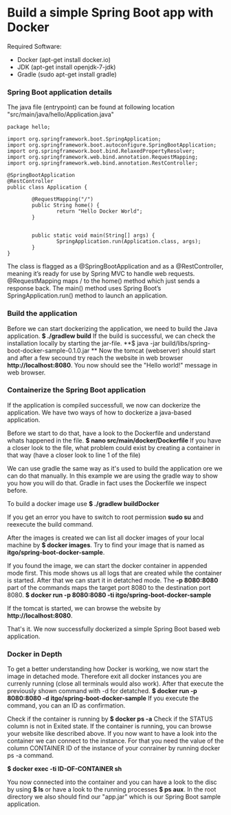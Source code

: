 # Build a simple Spring Boot app with Docker

Required Software:
- Docker (apt-get install docker.io)
- JDK (apt-get install openjdk-7-jdk)
- Gradle (sudo apt-get install gradle)

### Spring Boot application details
The java file (entrypoint) can be found at following location "src/main/java/hello/Application.java"
```
package hello;

import org.springframework.boot.SpringApplication;
import org.springframework.boot.autoconfigure.SpringBootApplication;
import org.springframework.boot.bind.RelaxedPropertyResolver;
import org.springframework.web.bind.annotation.RequestMapping;
import org.springframework.web.bind.annotation.RestController;

@SpringBootApplication
@RestController
public class Application {

        @RequestMapping("/")
        public String home() {
                return "Hello Docker World";
        }


        public static void main(String[] args) {
                SpringApplication.run(Application.class, args);
        }
}
```
The class is flagged as a @SpringBootApplication and as a @RestController, meaning it’s ready for use by Spring MVC to handle web requests. @RequestMapping maps / to the home() method which just sends a response back. The main() method uses Spring Boot’s SpringApplication.run() method to launch an application.

### Build the application
Before we can start dockerizing the application, we need to build the Java application.
**$ ./gradlew build**
If the build is successful, we can check the installation locally by starting the jar-file.
**$ java -jar build/libs/spring-boot-docker-sample-0.1.0.jar **
Now the tomcat (webserver) should start and after a few secound try reach the website in web browser **http://localhost:8080**. You now should see the "Hello world!" message in web browser.

### Containerize the Spring Boot application
If the application is compiled successfull, we now can dockerize the application. We have two ways of how to dockerize a java-based application. 

Before we start to do that, have a look to the Dockerfile and understand whats happened in the file.
**$ nano src/main/docker/Dockerfile**
If you have a closer look to the file, what problem could exist by creating a container in that way (have a closer look to line 1 of the file)

We can use gradle the same way as it's used to build the application ore we can do that manually. In this example we are using the gradle way to show you how you will do that. Gradle in fact uses the Dockerfile we inspect before.

To build a docker image use
**$ ./gradlew buildDocker**

If you get an error you have to switch to root permission **sudo su** and reexecute the build command.

After the images is created we can list all docker images of your local machine by **$ docker images**. Try to find your image that is named as **itgo/spring-boot-docker-sample**.

If you found the image, we can start the docker container in appended mode first. This mode shows us all logs that are created while the container is started. After that we can start it in detatched mode. The **-p 8080:8080** part of the commands maps the target port 8080 to the destination port 8080.
**$ docker run -p 8080:8080 -ti itgo/spring-boot-docker-sample**

If the tomcat is started, we can browse the website by **http://localhost:8080**.

That's it. We now successfully dockerized a simple Spring Boot based web application.

### Docker in Depth
To get a better understanding how Docker is working, we now start the image in detached mode. Therefore exit all docker instances you are currenly running (close all terminals would also work). After that execute the previously shown command with -d for detatched.
**$ docker run -p 8080:8080 -d itgo/spring-boot-docker-sample**
If you execute the command, you can an ID as confirmation.

Check if the container is running by 
**$ docker ps -a**
Check if the STATUS column is not in Exited state. If the container is running, you can browse your website like described above. If you now want to have a look into the container we can connect to the instance. For that you need the value of the column CONTAINER ID of the instance of your conrainer by running docker ps -a command.

**$ docker exec -ti ID-OF-CONTAINER sh**

You now connected into the container and you can have a look to the disc by using **$ ls** or have a look to the running processes **$ ps aux**. In the root directory we also should find our "app.jar" which is our Spring Boot sample application.


